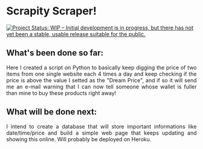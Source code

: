 # Scrapity Scraper!

[![Project Status: WIP – Initial development is in progress, but there has not yet been a stable, usable release suitable for the public.](https://www.repostatus.org/badges/latest/wip.svg)](https://www.repostatus.org/#wip)

## What's been done so far:

<p align="justify">Here I created a script on Python to basically keep digging the price of two items from one single website each 4 times a day and keep checking if the price is above the value I setted as the "Dream Price", and if so it will send me an e-mail warning that I can now tell someone whose wallet is fuller than mine to buy these products right away!</p>

## What will be done next:

<p align="justify">I intend to create a database that will store important informations like date/time/price and build a simple web page that keeps updating and showing this online. Will probably be deployed on Heroku.</p>


